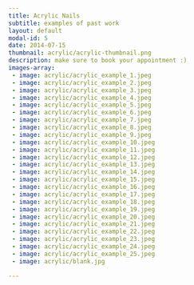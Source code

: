 ```yaml
---
title: Acrylic Nails
subtitle: examples of past work
layout: default
modal-id: 5
date: 2014-07-15
thumbnail: acrylic/acrylic-thumbnail.png
description: make sure to book your appointment :)
images-array:
 - image: acrylic/acrylic_example_1.jpeg
 - image: acrylic/acrylic_example_2.jpeg
 - image: acrylic/acrylic_example_3.jpeg
 - image: acrylic/acrylic_example_4.jpeg
 - image: acrylic/acrylic_example_5.jpeg
 - image: acrylic/acrylic_example_6.jpeg
 - image: acrylic/acrylic_example_7.jpeg
 - image: acrylic/acrylic_example_8.jpeg
 - image: acrylic/acrylic_example_9.jpeg
 - image: acrylic/acrylic_example_10.jpeg
 - image: acrylic/acrylic_example_11.jpeg
 - image: acrylic/acrylic_example_12.jpeg
 - image: acrylic/acrylic_example_13.jpeg
 - image: acrylic/acrylic_example_14.jpeg
 - image: acrylic/acrylic_example_15.jpeg
 - image: acrylic/acrylic_example_16.jpeg
 - image: acrylic/acrylic_example_17.jpeg
 - image: acrylic/acrylic_example_18.jpeg
 - image: acrylic/acrylic_example_19.jpeg
 - image: acrylic/acrylic_example_20.jpeg
 - image: acrylic/acrylic_example_21.jpeg
 - image: acrylic/acrylic_example_22.jpeg
 - image: acrylic/acrylic_example_23.jpeg
 - image: acrylic/acrylic_example_24.jpeg
 - image: acrylic/acrylic_example_25.jpeg
 - image: acrylic/blank.jpg

---
```

